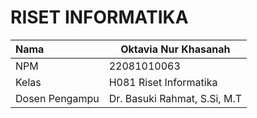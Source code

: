 # RISET INFORMATIKA

| Nama           | Oktavia Nur Khasanah             |
|:---------------|----------------------------------|
| NPM            | 22081010063                      |
| Kelas          | H081 Riset Informatika           |
| Dosen Pengampu | Dr. Basuki Rahmat, S.Si, M.T     |

